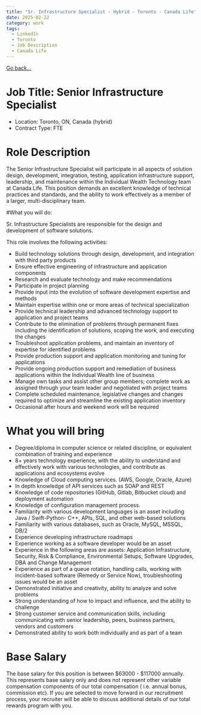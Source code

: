 ```yaml
---
title: "Sr. Infrastructure Specialist - Hybrid - Toronto - Canada Life"
date: 2025-02-22
category: work
tags: 
  - LinkedIn
  - Toronto
  - Job Description
  - Canada Life
---
```

[Go back...](/work/2025/02/22/SrInfraSpecialist.html)

# Job Title: Senior Infrastructure Specialist

* Location: Toronto, ON, Canada (hybrid)
* Contract Type: FTE

# Role Description

The Senior Infrastructure Specialist will participate in all aspects of solution design, development, integration, testing, application infrastructure support, leadership, and maintenance within the Individual Wealth Technology team at Canada Life. This position demands an excellent knowledge of technical practices and standards, and the ability to work effectively as a member of a larger, multi-disciplinary team.

#What you will do:

Sr. Infrastructure Specialists are responsible for the design and development of software solutions.  

This role involves the following activities:

* Build technology solutions through design, development, and integration with third party products
* Ensure effective engineering of infrastructure and application components
* Research and evaluate technology and make recommendations
* Participate in project planning
* Provide input into the evolution of software development expertise and methods
* Maintain expertise within one or more areas of technical specialization
* Provide technical leadership and advanced technology support to application and project teams
* Contribute to the elimination of problems through permanent fixes including the identification of solutions, scoping the work, and executing the changes
* Troubleshoot application problems, and maintain an inventory of expertise for identified problems
* Provide production support and application monitoring and tuning for applications
* Provide ongoing production support and remediation of business applications within the Individual Wealth line of business
* Manage own tasks and assist other group members; complete work as assigned through your team leader and negotiated with project teams
* Complete scheduled maintenance, legislative changes and changes required to optimize and streamline the existing application inventory
* Occasional after hours and weekend work will be required

# What you will bring

* Degree/diploma in computer science or related discipline, or equivalent combination of training and experience
* 8+ years technology experience, with the ability to understand and effectively work with various technologies, and contribute as applications and ecosystems evolve
* Knowledge of Cloud computing services. (AWS, Google, Oracle, Azure)
* In depth knowledge of API services such as SOAP and REST
* Knowledge of code repositories (GitHub, Gitlab, Bitbucket cloud) and deployment automation
* Knowledge of configuration management process.
* Familiarity with various development languages is an asset including Java / Swift-Python- C++, APIs, SQL, and other web-based solutions
* Familiarity with various databases, such as Oracle, MySQL, MSSQL, DB/2
* Experience developing infrastructure roadmaps
* Experience working as a software developer would be an asset
* Experience in the following areas are assets: Application Infrastructure, Security, Risk & Compliance, Environmental Setups, Software Upgrades, DBA and Change Management
* Experience as part of a queue rotation, handling calls, working with incident-based software (Remedy or Service Now), troubleshooting issues would be an asset
* Demonstrated initiative and creativity, ability to analyze and solve problems
* Strong understanding of how to impact and influence, and the ability to challenge
* Strong customer service and communication skills, including communicating with senior leadership, peers, business partners, vendors and customers
* Demonstrated ability to work both individually and as part of a team
 

# Base Salary

The base salary for this position is between  $63000 - $117000 annually.  This represents base salary only and does not represent other variable compensation components of our total compensation ( i.e. annual bonus, commission etc).  If you are selected to move forward in our recruitment process, your recruiter will be able to discuss additional details of our total rewards program with you.

